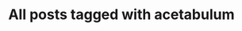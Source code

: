 ---
layout: tag
title: "All posts tagged with acetabulum"
permalink: /weblog/tags/acetabulum/
taxonomy: acetabulum
---